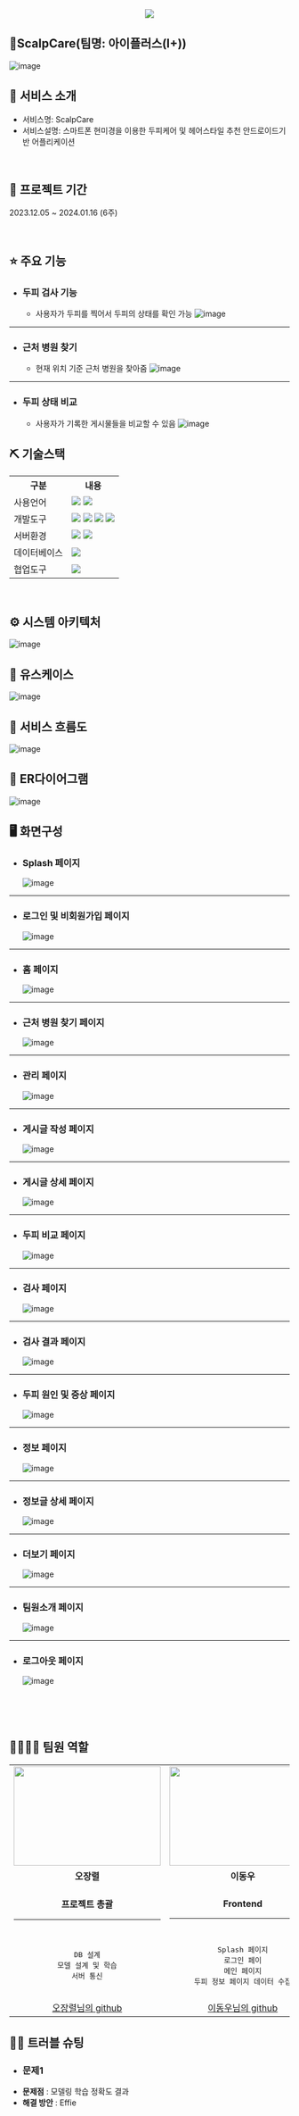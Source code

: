 <div align= "center">
    <img src="https://capsule-render.vercel.app/api?type=waving&color=00BF63&height=160&text=%20아이플러스의%20프로젝트%20입니다.&animation=&fontColor=fff&fontSize=60" />
</div>

## 📎ScalpCare(팀명: 아이플러스(I+))
![image](https://github.com/2023-SMHRD-KDT-AI-3/Scalp_care/assets/140151815/049fda7e-2325-4b10-bade-a4e40e6b223e)



## 👀 서비스 소개
* 서비스명:  ScalpCare
* 서비스설명: 스마트폰 현미경을 이용한 두피케어 및 헤어스타일 추천 안드로이드기반 어플리케이션

<br>


## 📅 프로젝트 기간
2023.12.05 ~ 2024.01.16 (6주)


<br>


## ⭐ 주요 기능

* ### 두피 검사 기능
    - 사용자가 두피를 찍어서 두피의 상태를 확인 가능 ![image](https://github.com/2023-SMHRD-KDT-AI-3/Scalp_care/assets/140151815/018c797b-c719-4d82-a745-b4b906e21796)

<hr>

* ### 근처 병원 찾기
    - 현재 위치 기준 근처 병원을 찾아줌 ![image](https://github.com/2023-SMHRD-KDT-AI-3/Scalp_care/assets/140151815/3a942826-0fbe-4490-9e5f-e88198685880)

<hr>

* ### 두피 상태 비교
    - 사용자가 기록한 게시물들을 비교할 수 있음 ![image](https://github.com/2023-SMHRD-KDT-AI-3/Scalp_care/assets/140151815/1c283e0f-03db-4ee5-a182-04f555c06e98)


## ⛏ 기술스택
<table>
    <tr>
        <th>구분</th>
        <th>내용</th>
    </tr>
    <tr>
        <td>사용언어</td>
        <td>
            <img src="https://img.shields.io/badge/Java-007396?style=for-the-badge&logo=java&logoColor=white"/>
            <img src="https://img.shields.io/badge/Python-3776AB?style=for-the-badge&logo=Python&logoColor=white"/> 
        </td>
    </tr>
    <tr>
        <td>개발도구</td>
        <td>
            <img src="https://img.shields.io/badge/Eclipse-2C2255?style=for-the-badge&logo=Eclipse&logoColor=white"/>
            <img src="https://img.shields.io/badge/Android Studio-00BF63?style=for-the-badge&logo=Android Studio&logoColor=white"/>
            <img src="https://img.shields.io/badge/Colaboratory-yellow?style=for-the-badge&logo=Colaboratory&logoColor=white"/>
            <img src="https://img.shields.io/badge/Jupyter-orange?style=for-the-badge&logo=Jupyter&logoColor=white"/>
        </td>
    </tr>
    <tr>
        <td>서버환경</td>
        <td>
            <img src="https://img.shields.io/badge/Apache Tomcat-D22128?style=for-the-badge&logo=Apache Tomcat&logoColor=white"/>
            <img src="https://img.shields.io/badge/Flask-black?style=for-the-badge&logo=Flask&logoColor=white"/>
        </td>
    </tr>
    <tr>
        <td>데이터베이스</td>
        <td>
            <img src="https://img.shields.io/badge/MySQL-4479A1?style=for-the-badge&logo=MySQL&logoColor=white"/> 
        </td>
    </tr>
    <tr>
        <td>협업도구</td>
        <td>
            <img src="https://img.shields.io/badge/GitHub-181717?style=for-the-badge&logo=GitHub&logoColor=white"/>
        </td>
    </tr>
</table>


<br>

## ⚙ 시스템 아키텍처
![image](https://github.com/2023-SMHRD-KDT-AI-3/Scalp_care/assets/140151815/333ab1e9-6454-4f17-9235-cb036b9e051a)


## 📌 유스케이스
![image](https://github.com/2023-SMHRD-KDT-AI-3/Scalp_care/assets/140151815/87a3ab58-d349-4496-acdc-ef3672407630)


## 📌 서비스 흐름도
![image](https://github.com/2023-SMHRD-KDT-AI-3/Scalp_care/assets/140151815/fae1b6e0-eeb8-45e7-9905-7f7e2acf1241)


## 📌 ER다이어그램
![image](https://github.com/2023-SMHRD-KDT-AI-3/Scalp_care/assets/140151815/a0066e75-1d33-4217-b4ee-e73b791b96d3)


## 🖥 화면구성
- ### Splash 페이지
  ![image](https://github.com/2023-SMHRD-KDT-AI-3/Scalp_care/assets/140151815/61063da8-9310-4cb1-bfaf-972b40deb94c)

<hr>

- ### 로그인 및 비회원가입 페이지
  ![image](https://github.com/2023-SMHRD-KDT-AI-3/Scalp_care/assets/140151815/f197043c-77b9-4bdf-bc4e-7b49f430c6d3)

<hr>

- ### 홈 페이지
  ![image](https://github.com/2023-SMHRD-KDT-AI-3/Scalp_care/assets/140151815/02c5caa5-0346-4030-86c9-a474209085e5)

<hr>

- ### 근처 병원 찾기 페이지
  ![image](https://github.com/2023-SMHRD-KDT-AI-3/Scalp_care/assets/140151815/2b40b03f-0097-4c09-a50d-18ce3bbaa98c)

<hr>

- ### 관리 페이지
  ![image](https://github.com/2023-SMHRD-KDT-AI-3/Scalp_care/assets/140151815/433ed38b-a364-4492-9e97-9db919032ed6)

<hr>

- ### 게시글 작성 페이지
  ![image](https://github.com/2023-SMHRD-KDT-AI-3/Scalp_care/assets/140151815/5260c7d5-f799-464f-ab50-70669c17529e)

<hr>

- ### 게시글 상세 페이지
  ![image](https://github.com/2023-SMHRD-KDT-AI-3/Scalp_care/assets/140151815/89103d93-ccbf-4f54-a43e-eb71ddc151eb)

<hr>

- ### 두피 비교 페이지
  ![image](https://github.com/2023-SMHRD-KDT-AI-3/Scalp_care/assets/140151815/c1fbaf59-d162-423f-a833-b4004c3232c1)

<hr>

- ### 검사 페이지
  ![image](https://github.com/2023-SMHRD-KDT-AI-3/Scalp_care/assets/140151815/a671096b-6d94-468b-aded-bb80ab6a379a)

<hr>

- ### 검사 결과 페이지
  ![image](https://github.com/2023-SMHRD-KDT-AI-3/Scalp_care/assets/140151815/9be98a1d-42b9-413b-91c2-f3de242533e0)

<hr>

- ### 두피 원인 및 증상 페이지
  ![image](https://github.com/2023-SMHRD-KDT-AI-3/Scalp_care/assets/140151815/132a8de5-165d-41aa-8a61-36198a9b30a6)

<hr>

- ### 정보 페이지
  ![image](https://github.com/2023-SMHRD-KDT-AI-3/Scalp_care/assets/140151815/bfba0e1d-41e0-4821-a828-b624cb7943a4)

<hr>

- ### 정보글 상세 페이지
  ![image](https://github.com/2023-SMHRD-KDT-AI-3/Scalp_care/assets/140151815/ce1b789f-ddba-4a01-824f-e3ac79af2d57)

<hr>

- ### 더보기 페이지
  ![image](https://github.com/2023-SMHRD-KDT-AI-3/Scalp_care/assets/140151815/d4d442bf-f224-4340-ae16-518c783ff0d8)

<hr>

- ### 팀원소개 페이지
  ![image](https://github.com/2023-SMHRD-KDT-AI-3/Scalp_care/assets/140151815/5fe4b4d0-afd5-4ff0-ac41-c934faf13ca0)

<hr>

- ### 로그아웃 페이지
  ![image](https://github.com/2023-SMHRD-KDT-AI-3/Scalp_care/assets/140151815/5c9acb40-01e2-4444-909b-635a0bd10df1)


<br>
<br>
<br>

## 👨‍👩‍👦‍👦 팀원 역할
<table>
  <tr>
    <td align="center"><img src="https://github.com/2023-SMHRD-KDT-AI-3/Scalp_care/assets/140151815/d6844ed4-4138-4b95-8af9-4b9e501610b7" width="263.76" height="178.71"/></td>
    <td align="center"><img src="https://github.com/2023-SMHRD-KDT-AI-3/Gachi/assets/140151815/e701de6e-13f8-4daa-882c-be9c18b76b3e" width="263.76" height="178.71"/></td>
    <td align="center"><img src="https://github.com/2023-SMHRD-KDT-AI-3/Gachi/assets/140151815/4a504695-c64c-42ba-a928-81de5bc1af17" width="263.76" height="178.71"/></td>
    <td align="center"><img src="https://github.com/2023-SMHRD-KDT-AI-3/Gachi/assets/140151815/153c94a9-5007-417a-9705-21f1cabc34fd" width="263.76" height="178.71"/></td>
  </tr>
  <tr>
    <td align="center"><strong>오장렬</strong></td>
    <td align="center"><strong>이동우</strong></td>
    <td align="center"><strong>김주영</strong></td>
    <td align="center"><strong>박조시아</strong></td>
  </tr>
  <tr>
      <td align="center"><br><strong>프로젝트 총괄</strong><hr></td>
      <td align="center"><br><strong>Frontend</strong><hr></td>
      <td align="center"><br><strong>Backend</strong><hr></td>
      <td align="center"><br><strong>Frontend</strong><hr></td>
  </tr>
  <tr>
    <td align="center">
        <pre>DB 설계
모델 설계 및 학습
서버 통신</pre>
    </td>
    <td align="center">
        <pre>Splash 페이지
로그인 페이
메인 페이지
두피 정보 페이지 데이터 수집</pre></td>
    <td align="center">
        <pre>Kakao 로그인 API
Kakao Map API
게시판 CRUD 기능
필터링 검색 기능
서버 통신</pre></td>
    <td align="center">
        <pre>UI/UX 설계
화면 구현
카메라 및 갤러리 연동
프로그래스 및 좋아요, 싫어요 애니메이션</pre></td>
      
  <tr>
    <td align="center"><a href="https://github.com/ㅌㅌㅌㅌㅌ" target='_blank'>오장렬님의 github</a></td>
    <td align="center"><a href="https://github.com/ㅌㅌㅌㅌㅌ" target='_blank'>이동우님의 github</a></td>
    <td align="center"><a href="https://github.com/Kimz00" target='_blank'>김주영님의 github</a></td>
    <td align="center"><a href="https://github.com/jrjosh1207" target='_blank'>박조시아님의 github</a></td>
  </tr>
</table>

## 🤾‍♂️ 트러블 슈팅
* ### 문제1<br>
- <strong>문제점</strong> : 모델링 학습 정확도 결과
- <strong>해결 방안</strong> : Effie
